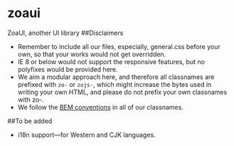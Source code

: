 # zoaui
ZoaUI, another UI library
##Disclaimers
* Remember to include all our files, especially, general.css before your own, so that your works would not get overridden.
* IE 8 or below would not support the responsive features, but no polyfixes would be provided here.
* We aim a modular approach here, and therefore all classnames are prefixed with <code>zo-</code> or <code>zojs-</code>, which might increase the bytes used in writing your own HTML, and please do not prefix your own classnames with zo-.
* We follow the <a href="https://css-tricks.com/bem-101/">BEM conventions</a> in all of our classnames.

##To be added
* i18n support&mdash;for Western and CJK languages.